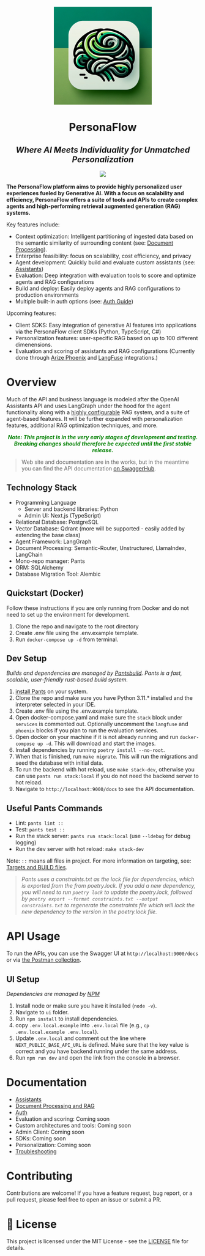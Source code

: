 <p align="center">
  <img src="assets/PersonaFlowIcon-512.png" height="256">
  <h1 align="center">PersonaFlow</h1>
  <h2 align="center"><b><i>Where AI Meets Individuality for Unmatched Personalization</i></b></h2>
</p>

<p align="center">
  <a href="https://discord.gg/zqHHYGuHFd"> 
    <img
      src="https://img.shields.io/discord/1086345563026489514?label=&logo=discord&style=for-the-badge&logoWidth=20&logoColor=white&labelColor=000000&color=blueviolet">
  </a>
</p>

**The PersonaFlow platform aims to provide highly personalized user experiences fueled by Generative AI. With a focus on scalability and efficiency, PersonaFlow offers a suite of tools and APIs to create complex agents and high-performing retrieval augmented generation (RAG) systems.**

Key features include:
- Context optimization: Intelligent partitioning of ingested data based on the semantic similarity of surrounding content (see: [Document Processing](/docs/rag.md)).
- Enterprise feasibility: focus on scalability, cost efficiency, and privacy
- Agent development: Quickly build and evaluate custom assistants (see: [Assistants](/docs/assistants.md))
- Evaluation: Deep integration with evaluation tools to score and optimize agents and RAG configurations
- Build and deploy: Easily deploy agents and RAG configurations to production environments
- Multiple built-in auth options (see: [Auth Guide](/docs/auth.md))

Upcoming features:
- Client SDKS: Easy integration of generative AI features into applications via the PersonaFlow client SDKs (Python, TypeScript, C#)
- Personalization features: user-specific RAG based on up to 100 different dimenensions.
- Evaluation and scoring of assistants and RAG configurations (Currently done through [Arize Phoenix](https://arize.com/phoenix/) and [LangFuse](https://langfuse.com/) integrations.)
  

# Overview

Much of the API and business language is modeled after the OpenAI Assistants API and uses LangGraph under the hood for the agent functionality along with a [highly configurable]() RAG system, and a suite of agent-based features. It will be further expanded with personalization features, additional RAG optimization techniques, and more.

 <p align="center" style="color:green"><b><i>Note: This project is in the very early stages of development and testing. Breaking changes should therefore be expected until the first stable release.</i></b></p>

> Web site and documentation are in the works, but in the meantime you can find the API documentation [on SwaggerHub](https://app.swaggerhub.com/apis-docs/DanOrlando/personaflow/0.1.0).

<!-- # Roadmap

- [x] Assistants API
- [x] File management
- [x] Advanced RAG with adaptive chunking and summarization
- [x] Advanced RAG assistants integration
- [x] More LLMs, embedding options
- [x] Local LLMs and embeddings (Ollama, Huggingface)
- [ ] Auth
- [ ] Admin client (in progress)
- [ ] More agent types (self-reflection, etc.)
- [ ] Persona generation
- [ ] PersonaGen integration
- [ ] Evaluation and scoring of assistants and RAG configurations
- [ ] TypeScript SDK
- [ ] Python SDK -->

## Technology Stack

- Programming Language
  - Server and backend libraries: Python
  - Admin UI: Next.js (TypeScript)
- Relational Database: PostgreSQL
- Vector Database: Qdrant (more will be supported - easily added by extending the base class)
- Agent Framework: LangGraph
- Document Processing: Semantic-Router, Unstructured, LlamaIndex, LangChain
- Mono-repo manager: Pants
- ORM: SQLAlchemy
- Database Migration Tool: Alembic


## Quickstart (Docker)

Follow these instructions if you are only running from Docker and do not need to set up the environment for development.

1. Clone the repo and navigate to the root directory
2. Create .env file using the .env.example template.
3. Run `docker-compose up -d` from terminal.

## Dev Setup

_Builds and dependencies are managed by [Pantsbuild](https://www.pantsbuild.org/2.20/docs/python/overview). Pants is a fast, scalable, user-friendly rust-based build system._

1. [install Pants](https://www.pantsbuild.org/2.20/docs/getting-started/installing-pants) on your system. 
2. Clone the repo and make sure you have Python 3.11.* installed and the interpreter selected in your IDE.
3. Create .env file using the .env.example template.
4. Open docker-compose.yaml and make sure the `stack` block under `services` is commented out. Optionally uncomment the `langfuse` and `phoenix` blocks if you plan to run the evaluation services. 
5. Open docker on your machine if it is not already running and run `docker-compose up -d`. This will download and start the images. 
6. Install dependencies by running `poetry install --no-root`. 
7.  When that is fiinished, run `make migrate`. This will run the migrations and seed the database with initial data.
8.  To run the backend with hot reload, use `make stack-dev`, otherwise you can use `pants run stack:local` if you do not need the backend server to hot reload.
9.  Navigate to `http://localhost:9000/docs` to see the API documentation.

## Useful Pants Commands
- Lint: `pants lint ::`
- Test: `pants test ::`
- Run the stack server: `pants run stack:local` (use `--ldebug` for debug logging)
- Run the dev server with hot reload: `make stack-dev`

Note: `::` means all files in project. For more information on targeting, see: [Targets and BUILD files](https://www.pantsbuild.org/2.20/docs/using-pants/key-concepts/targets-and-build-files).

>_Pants uses a constraints.txt as the lock file for dependencies, which is exported from the from poetry.lock. If you add a new dependency, you will need to run `poetry lock` to update the poetry.lock, followed by `poetry export --format constraints.txt --output constraints.txt` to regenerate the constraints file which will lock the new dependency to the version in the poetry.lock file._

# API Usage

To run the APIs, you can use the Swagger UI at `http://localhost:9000/docs` or via [the Postman collection](/stack/tests/integration/PersonaFlow.postman_collection.json).

## UI Setup

_Dependencies are managed by [NPM](https://www.npmjs.com/)_

1. Install node or make sure you have it installed (`node -v`).
2. Navigate to `ui` folder.
3. Run `npm install` to install dependencies.
4. copy `.env.local.example` into `.env.local` file (e.g., `cp .env.local.example .env.local`).
5. Update `.env.local` and comment out the line where `NEXT_PUBLIC_BASE_API_URL` is defined. Make sure that the key value is correct and you have backend running under the same address.
6. Run `npm run dev` and open the link from the console in a browser.

# Documentation
- [Assistants](/docs/assistants.md)
- [Document Processing and RAG](/docs/rag.md)
- [Auth](/docs/auth.md)
- Evaluation and scoring: Coming soon
- Custom architectures and tools: Coming soon
- Admin Client: Coming soon
- SDKs: Coming soon
- Personalization: Coming soon
- [Troubleshooting](/docs/troubleshooting.md)

# Contributing

Contributions are welcome! If you have a feature request, bug report, or a pull request, please feel free to open an issue or submit a PR.

# 📝 License

This project is licensed under the MIT License - see the [LICENSE](LICENSE) file for details.
